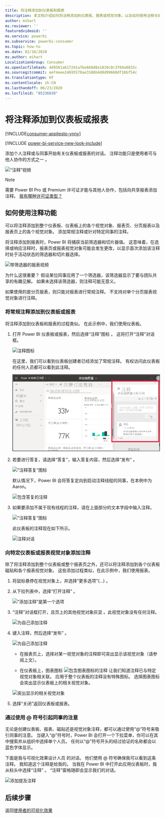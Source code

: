 ```yaml
---
title: 将注释添加到仪表板和报表
description: 本文档介绍如何将注释添加到仪表板、报表或视觉对象，以及如何使用注释与协作者进行对话。
author: mihart
ms.reviewer: ''
featuredvideoid: ''
ms.service: powerbi
ms.subservice: powerbi-consumer
ms.topic: how-to
ms.date: 02/18/2020
ms.author: mihart
LocalizationGroup: Consumer
ms.openlocfilehash: 4d9581a617241afbe668d8e1810c0c3f60a0835c
ms.sourcegitcommit: eef4eee24695570ae3186b4d8d99660df16bf54c
ms.translationtype: HT
ms.contentlocale: zh-CN
ms.lasthandoff: 06/23/2020
ms.locfileid: "85236038"
---
```

# <a name="add-comments-to-a-dashboard-or-report"></a>将注释添加到仪表板或报表

[!INCLUDE[consumer-appliesto-ynny](../includes/consumer-appliesto-ynny.md)]

[!INCLUDE [power-bi-service-new-look-include](../includes/power-bi-service-new-look-include.md)]

添加个人注释或与同事开始有关仪表板或报表的对话。 注释功能只是使用者可与他人协作的方式之一   。 

![“注释”视频](media/end-user-comment/comment.gif)

> [!NOTE]
> 需要 Power BI Pro 或 Premium 许可证才能与其他人协作，包括向共享报表添加注释。 [我有哪种许可证类型？](end-user-license.md)

## <a name="how-to-use-the-comments-feature"></a>如何使用注释功能
可以将注释添加到整个仪表板、仪表板上的各个视觉对象、报表页、分页报表以及报表页上的各个视觉对象。 添加常规注释或针对特定同事的注释。  

将注释添加到报表时，Power BI 将捕获当前筛选器和切片器值。 这意味着，在选择或响应注释时，报表页或报表视觉对象可能会发生更改，以显示首次添加该注释时处于活动状态的筛选器和切片器选择。  

![带筛选器的报表视频](media/end-user-comment/power-bi-comment.gif)

为什么这很重要？ 假设某位同事应用了一个筛选器，该筛选器显示了要与团队共享的有趣见解。 如果未选择该筛选器，则注释可能无意义。

如果使用的是分页报表，则只能对报表进行常规注释。  不支持对单个分页报表视觉对象进行注释。

### <a name="add-a-general-comment-to-a-dashboard-or-report"></a>将常规注释添加到仪表板或报表
将注释添加到仪表板和报表的过程类似。  在此示例中，我们使用仪表板。 

1. 打开 Power BI 仪表板或报表，然后选择“注释”图标  。 这将打开“注释”对话框。

    ![注释图标](media/end-user-comment/power-bi-comment-menu.png)

    在这里，我们可以看到仪表板创建者已经添加了常规注释。  有权访问此仪表板的任何人员都可以看到此注释。

    ![注释图标](media/end-user-comment/power-bi-first-comments.png)

2. 若要进行答复，请选择“答复”，输入答复内容，然后选择“发布”   。  

    ![“注释答复”图标](media/end-user-comment/power-bi-comment-reply.png)

    默认情况下，Power BI 会将答复定向到启动注释线程的同事，在本例中为 Aaron。 

    ![包含答复的注释](media/end-user-comment/power-bi-respond.png)

 3. 如果要添加不属于现有线程的注释，请在上面部分的文本字段中输入注释。

    ![“注释答复”图标](media/end-user-comment/power-bi-new-comments.png)

    此仪表板的注释现在如下所示。

    ![注释对话](media/end-user-comment/power-bi-conversation.png)

### <a name="add-a-comment-to-a-specific-dashboard-or-report-visual"></a>向特定仪表板或报表视觉对象添加注释
除了将注释添加到整个仪表板或整个报表页之外，还可以将注释添加到各个仪表板磁贴和各个报表视觉对象。 这些添加过程类似，在此示例中，我们使用报表。

1. 将鼠标悬停在视觉对象上，并选择“更多选项”(…)  。    
2. 从下拉列表中，选择“打开注释”  。

    ![“添加注释”是第一个选项](media/end-user-comment/power-bi-report-comment.png)  

3.  “注释”对话框打开，且页上的其他视觉对象灰显  。此视觉对象没有任何注释。 

    ![为自己添加注释](media/end-user-comment/power-bi-comment-column.png)  

4. 键入注释，然后选择“发布”  。

    ![为自己添加注释](media/end-user-comment/power-bi-comment-logistics.png)  

    - 在报表页上，选择对某一视觉对象的注释即可突出显示该视觉对象（请参阅上文）。

    - 在仪表板上，图表图标 ![包含图表图标的注释](media/end-user-comment/power-bi-comment-chart-icon.png) 让我们知道注释已与特定视觉对象相关联。 应用于整个仪表板的注释没有特殊图标。 选择图表图标会突出显示仪表板上的相关视觉对象。
    

    ![突出显示的相关视觉对象](media/end-user-comment/power-bi-highlight.png)

5. 选择“关闭”返回仪表板或报表。 

### <a name="get-your-colleagues-attention-by-using-the--sign"></a>通过使用 @ 符号引起同事的注意
无论是创建仪表板、报表、磁贴还是视觉对象注释，都可以通过使用“\@”符号来吸引同事的注意。  当键入“\@”符号时，Power BI 会打开一个下拉菜单，你可以在其中搜索并从组织中选择单个人员。 任何以“\@”符号开头的经过验证的名称都会以蓝色字体显示。 

下面是我与可视化效果设计人员  的对话。 他们使用 @ 符号确保我可以看到这条注释。 我知道这个注释是给我的。 当我在 Power BI 中打开此应用仪表板时，我从标头中选择“注释”  。  “注释”窗格随即会显示我们的对话。

![添加提及注释](media/end-user-comment/power-bi-comment-convo.png)  



## <a name="next-steps"></a>后续步骤
返回[使用者的可视化效果](end-user-visualizations.md)    
<!--[Select a visualization to open a report](end-user-open-report.md)-->
